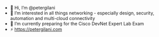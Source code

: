 - 👋 Hi, I’m @petergilani
- 👀 I’m interested in all things networking - especially design, security, automation and multi-cloud connectivity
- 🌱 I’m currently preparing for the Cisco DevNet Expert Lab Exam
- ⚡️ https://petergilani.com

<!---
petergilani/petergilani is a ✨ special ✨ repository because its `README.md` (this file) appears on your GitHub profile.
You can click the Preview link to take a look at your changes.
--->

